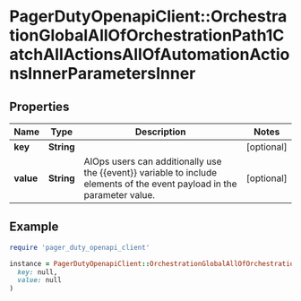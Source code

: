 # PagerDutyOpenapiClient::OrchestrationGlobalAllOfOrchestrationPath1CatchAllActionsAllOfAutomationActionsInnerParametersInner

## Properties

| Name | Type | Description | Notes |
| ---- | ---- | ----------- | ----- |
| **key** | **String** |  | [optional] |
| **value** | **String** | AIOps users can additionally use the {{event}} variable to include elements of the event payload in the parameter value. | [optional] |

## Example

```ruby
require 'pager_duty_openapi_client'

instance = PagerDutyOpenapiClient::OrchestrationGlobalAllOfOrchestrationPath1CatchAllActionsAllOfAutomationActionsInnerParametersInner.new(
  key: null,
  value: null
)
```

